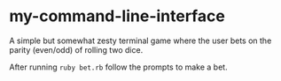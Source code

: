 # my-command-line-interface

A simple but somewhat zesty terminal game where the user bets on the parity (even/odd) of rolling two dice.

After running `ruby bet.rb` follow the prompts to make a bet.